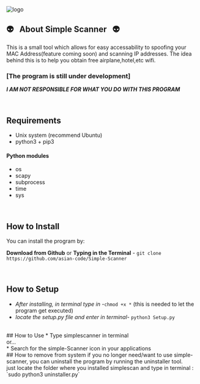 
![logo](http://i64.tinypic.com/35d7muw.png)

## :alien: &nbsp; About Simple Scanner &nbsp; :alien:

This is a small tool which allows for easy accessability to spoofing your MAC Address(feature coming soon) and scanning IP addresses.
The idea behind this is to help you obtain free airplane,hotel,etc wifi.<br>
### [The program is still under development]

***I AM NOT RESPONSIBLE FOR WHAT YOU DO WITH THIS PROGRAM***

<br>

##  Requirements

* Unix system (recommend Ubuntu)
* python3 + pip3
#### Python modules
* os
* scapy
* subprocess
* time
* sys

<br>

## How to Install

You can install the program by:

**Download from Github** or **Typing in the Terminal** - `git clone https://github.com/asian-code/Simple-Scanner`

<br>

## How to Setup
* *After installing, in terminal type in -*`chmod +x *` (this is needed to let the program get executed)<br>
* *locate the setup.py file and enter in terminal-* `python3 Setup.py`
<br>
## How to Use
* Type simplescanner in terminal <br>
or...<br>
* Search for the simple-Scanner icon in your applications
 
<br>
## How to remove from system
if you no longer need/want to use simple-scanner, you can uninstall the program by running the uninstaller tool.<br>
just locate the folder where you installed simplescan and type in terminal :<br>
`sudo python3 uninstaller.py` 

<br>

